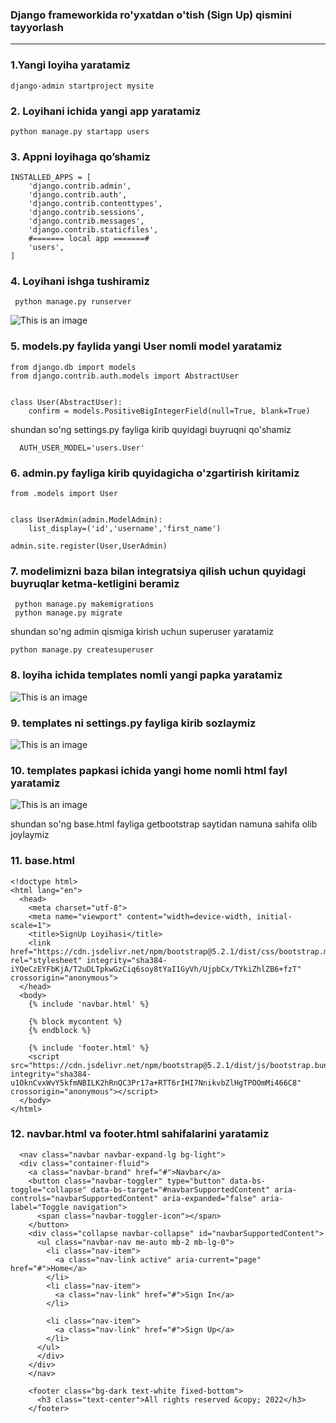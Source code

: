 ### Django frameworkida ro'yxatdan o'tish (Sign Up) qismini tayyorlash
___
### 1.Yangi loyiha yaratamiz  
    django-admin startproject mysite
### 2. Loyihani ichida yangi app yaratamiz 
    python manage.py startapp users
### 3. Appni loyihaga qo’shamiz
```
INSTALLED_APPS = [
    'django.contrib.admin',
    'django.contrib.auth',
    'django.contrib.contenttypes',
    'django.contrib.sessions',
    'django.contrib.messages',
    'django.contrib.staticfiles',
    #======= local app =======#
    'users',
]
```
### 4. Loyihani ishga tushiramiz
     python manage.py runserver
![This is an image](https://miro.medium.com/max/854/1*n-yE8dKEeWUA7P0HvV0qeg.png)

### 5. models.py faylida yangi User nomli model yaratamiz
    from django.db import models
    from django.contrib.auth.models import AbstractUser


    class User(AbstractUser):
        confirm = models.PositiveBigIntegerField(null=True, blank=True)
        
shundan so'ng settings.py fayliga kirib quyidagi buyruqni qo'shamiz

      AUTH_USER_MODEL='users.User'
### 6. admin.py fayliga kirib quyidagicha o'zgartirish kiritamiz
    from .models import User


    class UserAdmin(admin.ModelAdmin):
        list_display=('id','username','first_name')

    admin.site.register(User,UserAdmin)
### 7. modelimizni baza bilan integratsiya qilish uchun quyidagi buyruqlar ketma-ketligini beramiz
     python manage.py makemigrations
     python manage.py migrate
     
shundan so'ng admin qismiga kirish uchun superuser yaratamiz

    python manage.py createsuperuser
    
### 8. loyiha ichida templates nomli yangi papka yaratamiz

![This is an image](https://i.ibb.co/3CzV2Mb/1.png)
    
### 9. templates ni settings.py fayliga kirib sozlaymiz

![This is an image](https://i.ibb.co/DMH8M8F/2.png)

### 10. templates papkasi ichida yangi home nomli html fayl yaratamiz

![This is an image](https://i.ibb.co/z8fTnCq/3.png)

shundan so'ng base.html fayliga getbootstrap saytidan namuna sahifa olib joylaymiz

### 11. base.html

    <!doctype html>
    <html lang="en">
      <head>
        <meta charset="utf-8">
        <meta name="viewport" content="width=device-width, initial-scale=1">
        <title>SignUp Loyihasi</title>
        <link href="https://cdn.jsdelivr.net/npm/bootstrap@5.2.1/dist/css/bootstrap.min.css" rel="stylesheet" integrity="sha384-iYQeCzEYFbKjA/T2uDLTpkwGzCiq6soy8tYaI1GyVh/UjpbCx/TYkiZhlZB6+fzT" crossorigin="anonymous">
      </head>
      <body>
        {% include 'navbar.html' %}

        {% block mycontent %}
        {% endblock %}

        {% include 'footer.html' %}
        <script src="https://cdn.jsdelivr.net/npm/bootstrap@5.2.1/dist/js/bootstrap.bundle.min.js" integrity="sha384-u1OknCvxWvY5kfmNBILK2hRnQC3Pr17a+RTT6rIHI7NnikvbZlHgTPOOmMi466C8" crossorigin="anonymous"></script>
      </body>
    </html>

### 12. navbar.html va footer.html sahifalarini yaratamiz

      <nav class="navbar navbar-expand-lg bg-light">
      <div class="container-fluid">
        <a class="navbar-brand" href="#">Navbar</a>
        <button class="navbar-toggler" type="button" data-bs-toggle="collapse" data-bs-target="#navbarSupportedContent" aria-controls="navbarSupportedContent" aria-expanded="false" aria-label="Toggle navigation">
          <span class="navbar-toggler-icon"></span>
        </button>
        <div class="collapse navbar-collapse" id="navbarSupportedContent">
          <ul class="navbar-nav me-auto mb-2 mb-lg-0">
            <li class="nav-item">
              <a class="nav-link active" aria-current="page" href="#">Home</a>
            </li>
            <li class="nav-item">
              <a class="nav-link" href="#">Sign In</a>
            </li>

            <li class="nav-item">
              <a class="nav-link" href="#">Sign Up</a>
            </li>
          </ul>
          </div>
        </div>
        </nav>
        
        <footer class="bg-dark text-white fixed-bottom">
          <h3 class="text-center">All rights reserved &copy; 2022</h3>
        </footer>
        
        
